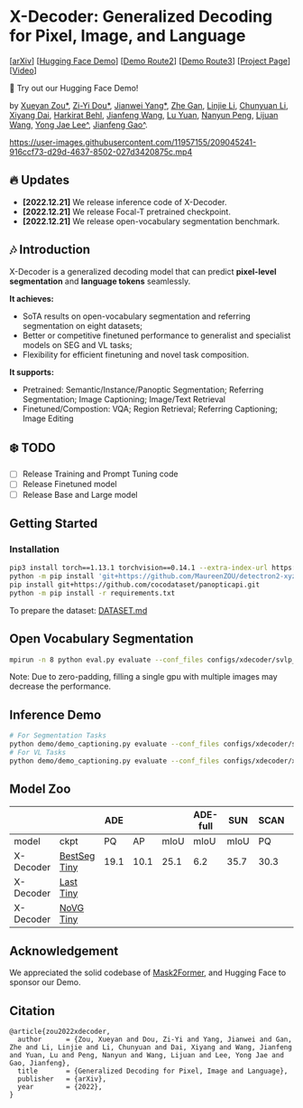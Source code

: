 # X-Decoder: Generalized Decoding for Pixel, Image, and Language

\[[arXiv](https://youtu.be/wYp6vmyolqE)\]    \[[Hugging Face Demo](https://huggingface.co/spaces/xdecoder/Demo)\]  \[[Demo Route2](https://35c1565f665c9075.gradio.app)\] \[[Demo Route3](https://8f3b4114c6c2344b.gradio.app)\] \[[Project Page](https://x-decoder-vl.github.io/)\]    \[[Video](https://youtu.be/nZZTkYM0kd0)\]


:sunflower: Try out our Hugging Face Demo!

by [Xueyan Zou*](https://maureenzou.github.io/), [Zi-Yi Dou*](https://zdou0830.github.io/), [Jianwei Yang*](https://jwyang.github.io/),  [Zhe Gan](https://zhegan27.github.io/), [Linjie Li](https://scholar.google.com/citations?user=WR875gYAAAAJ&hl=en), [Chunyuan Li](https://chunyuan.li/), [Xiyang Dai](https://sites.google.com/site/xiyangdai/), [Harkirat Behl](https://harkiratbehl.github.io/), [Jianfeng Wang](https://scholar.google.com/citations?user=vJWEw_8AAAAJ&hl=en), [Lu Yuan](https://scholar.google.com/citations?user=k9TsUVsAAAAJ&hl=en), [Nanyun Peng](https://vnpeng.net/), [Lijuan Wang](https://scholar.google.com/citations?user=cDcWXuIAAAAJ&hl=zh-CN), [Yong Jae Lee^](https://pages.cs.wisc.edu/~yongjaelee/), [Jianfeng Gao^](https://www.microsoft.com/en-us/research/people/jfgao/?from=http%3A%2F%2Fresearch.microsoft.com%2Fen-us%2Fum%2Fpeople%2Fjfgao%2F).

https://user-images.githubusercontent.com/11957155/209045241-916ccf73-d29d-4637-8502-027d3420875c.mp4

## :fire: Updates
* **[2022.12.21]** We release inference code of X-Decoder.
* **[2022.12.21]** We release Focal-T pretrained checkpoint.
* **[2022.12.21]** We release open-vocabulary segmentation benchmark.

## :notes: Introduction
X-Decoder is a generalized decoding model that can predict **pixel-level segmentation** and **language tokens** seamlessly. 

**It achieves:**

* SoTA results on open-vocabulary segmentation and referring segmentation on eight datasets; 
* Better or competitive finetuned performance to generalist and specialist models on SEG and VL tasks; 
* Flexibility for efficient finetuning and novel task composition.

**It supports:** 

* Pretrained: Semantic/Instance/Panoptic Segmentation; Referring Segmentation; Image Captioning; Image/Text Retrieval
* Finetuned/Compostion: VQA; Region Retrieval; Referring Captioning; Image Editing


## :snowflake: TODO
- [ ] Release Training and Prompt Tuning code
- [ ] Release Finetuned model
- [ ] Release Base and Large model

## Getting Started

### Installation
```sh
pip3 install torch==1.13.1 torchvision==0.14.1 --extra-index-url https://download.pytorch.org/whl/cu113
python -m pip install 'git+https://github.com/MaureenZOU/detectron2-xyz.git'
pip install git+https://github.com/cocodataset/panopticapi.git
python -m pip install -r requirements.txt
```

To prepare the dataset: [DATASET.md](./DATASET.md)

## Open Vocabulary Segmentation
```sh
mpirun -n 8 python eval.py evaluate --conf_files configs/xdecoder/svlp_focalt_lang.yaml  --overrides WEIGHT /pth/to/ckpt
```
Note: Due to zero-padding, filling a single gpu with multiple images may decrease the performance.

## Inference Demo
```sh
# For Segmentation Tasks
python demo/demo_captioning.py evaluate --conf_files configs/xdecoder/svlp_focalt_lang.yaml  --overrides WEIGHT /pth/to/ckpt
# For VL Tasks
python demo/demo_captioning.py evaluate --conf_files configs/xdecoder/xdecoder_focalt_last_novg.pt  --overrides WEIGHT /pth/to/ckpt
```


## Model Zoo
|           |         | ADE  |      |      | ADE-full | SUN  | SCAN |      | SCAN40 | Cityscape |      |      | BDD  |      |
|-----------|---------|------|------|------|----------|------|------|------|--------|-----------|------|------|------|------|
| model     | ckpt    | PQ   | AP   | mIoU | mIoU     | mIoU | PQ   | mIoU | mIoU   | PQ        | mAP  | mIoU | PQ   | mIoU |
| X-Decoder | [BestSeg Tiny](https://projects4jw.blob.core.windows.net/x-decoder/release/xdecoder_focalt_best_openseg.pt) | 19.1 | 10.1 | 25.1 | 6.2      | 35.7 | 30.3 | 38.4 | 22.4   | 37.7      | 18.5 | 50.2 | 16.9 | 47.6 |
| X-Decoder | [Last Tiny](https://projects4jw.blob.core.windows.net/x-decoder/release/xdecoder_focalt_last.pt) |  |  |  |       |  |  |  |    |       |  |  |  |  |
| X-Decoder | [NoVG Tiny](https://projects4jw.blob.core.windows.net/x-decoder/release/xdecoder_focalt_last_novg.pt) |  |  |  |       |  |  |  |    |       |  |  |  | |


## Acknowledgement
We appreciated the solid codebase of [Mask2Former](https://github.com/facebookresearch/Mask2Former), and Hugging Face to sponsor our Demo.

## Citation
```
@article{zou2022xdecoder,
  author      = {Zou, Xueyan and Dou, Zi-Yi and Yang, Jianwei and Gan, Zhe and Li, Linjie and Li, Chunyuan and Dai, Xiyang and Wang, Jianfeng and Yuan, Lu and Peng, Nanyun and Wang, Lijuan and Lee, Yong Jae and Gao, Jianfeng},
  title       = {Generalized Decoding for Pixel, Image and Language},
  publisher   = {arXiv},
  year        = {2022},
}
```

